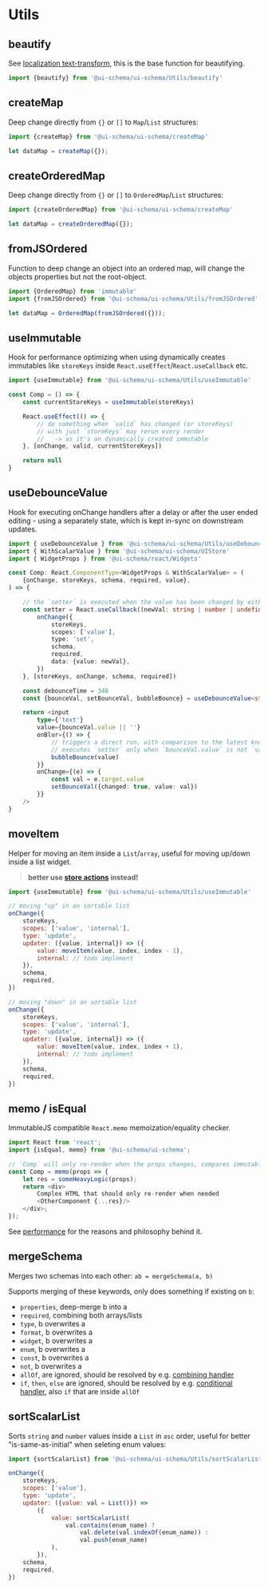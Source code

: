 # Utils

## beautify

See [localization text-transform](/docs/localization#text-transform), this is the base function for beautifying.

```js
import {beautify} from '@ui-schema/ui-schema/Utils/beautify'
```

## createMap

Deep change directly from `{}` or `[]` to `Map`/`List` structures:

```js
import {createMap} from '@ui-schema/ui-schema/createMap'

let dataMap = createMap({});
```

## createOrderedMap

Deep change directly from `{}` or `[]` to `OrderedMap`/`List` structures:

```js
import {createOrderedMap} from '@ui-schema/ui-schema/createMap'

let dataMap = createOrderedMap({});
```

## fromJSOrdered

Function to deep change an object into an ordered map, will change the objects properties but not the root-object.

```js
import {OrderedMap} from 'immutable'
import {fromJSOrdered} from '@ui-schema/ui-schema/Utils/fromJSOrdered'

let dataMap = OrderedMap(fromJSOrdered({}));
```

## useImmutable

Hook for performance optimizing when using dynamically creates immutables like `storeKeys` inside `React.useEffect`/`React.useCallback` etc.

```js
import {useImmutable} from '@ui-schema/ui-schema/Utils/useImmutable'

const Comp = () => {
    const currentStoreKeys = useImmutable(storeKeys)

    React.useEffect(() => {
        // do something when `valid` has changed (or storeKeys)
        // with just `storeKeys` may rerun every render
        //   -> as it's an dynamically created immutable
    }, [onChange, valid, currentStoreKeys])

    return null
}
```

## useDebounceValue

Hook for executing onChange handlers after a delay or after the user ended editing - using a separately state, which is kept in-sync on downstream updates.

```typescript jsx
import { useDebounceValue } from '@ui-schema/ui-schema/Utils/useDebounceValue'
import { WithScalarValue } from '@ui-schema/ui-schema/UIStore'
import { WidgetProps } from '@ui-schema/react/Widgets'

const Comp: React.ComponentType<WidgetProps & WithScalarValue> = (
    {onChange, storeKeys, schema, required, value},
) => {

    // the `setter` is executed when the value has been changed by either `bubbleBounce` or after the delay, triggered by the `onChange`
    const setter = React.useCallback((newVal: string | number | undefined) => {
        onChange({
            storeKeys,
            scopes: ['value'],
            type: 'set',
            schema,
            required,
            data: {value: newVal},
        })
    }, [storeKeys, onChange, schema, required])

    const debounceTime = 340
    const {bounceVal, setBounceVal, bubbleBounce} = useDebounceValue<string | number>(value as string | number | undefined, debounceTime, setter)

    return <input
        type={'text'}
        value={bounceVal.value || ''}
        onBlur={() => {
            // triggers a direct run, with comparison to the latest known-value,
            // executes `setter` only when `bounceVal.value` is not `value`
            bubbleBounce(value)
        }}
        onChange={(e) => {
            const val = e.target.value
            setBounceVal({changed: true, value: val})
        }}
    />
}
```

## moveItem

Helper for moving an item inside a `List`/`array`, useful for moving up/down inside a list widget.

> **better use [store actions](/docs/core-store#store-actions) instead!**

```js
import {useImmutable} from '@ui-schema/ui-schema/Utils/useImmutable'

// moving "up" in an sortable list
onChange({
    storeKeys,
    scopes: ['value', 'internal'],
    type: 'update',
    updater: ({value, internal}) => ({
        value: moveItem(value, index, index - 1),
        internal: // todo implement
    }),
    schema,
    required,
})

// moving "down" in an sortable list
onChange({
    storeKeys,
    scopes: ['value', 'internal'],
    type: 'update',
    updater: ({value, internal}) => ({
        value: moveItem(value, index, index + 1),
        internal: // todo implement
    }),
    schema,
    required,
})

```

## memo / isEqual

ImmutableJS compatible `React.memo` memoization/equality checker.

```js
import React from 'react';
import {isEqual, memo} from '@ui-schema/ui-schema';

// `Comp` will only re-render when the props changes, compares immutable maps and lists correctly.
const Comp = memo(props => {
    let res = someHeavyLogic(props);
    return <div>
        Complex HTML that should only re-render when needed
        <OtherComponent {...res}/>
    </div>;
});
```

See [performance](/docs/performance) for the reasons and philosophy behind it.

## mergeSchema

Merges two schemas into each other: `ab = mergeSchema(a, b)`

Supports merging of these keywords, only does something if existing on `b`:

- `properties`, deep-merge b into a
- `required`, combining both arrays/lists
- `type`, b overwrites a
- `format`, b overwrites a
- `widget`, b overwrites a
- `enum`, b overwrites a
- `const`, b overwrites a
- `not`, b overwrites a
- `allOf`, are ignored, should be resolved by e.g. [combining handler](/docs/plugins#combininghandler)
- `if`, `then`, `else` are ignored, should be resolved by e.g. [conditional handler](/docs/plugins#conditionalhandler), also `if` that are inside `allOf`

## sortScalarList

Sorts `string` and `number` values inside a `List` in `asc` order, useful for better "is-same-as-initial" when seleting enum values:

```js
import {sortScalarList} from '@ui-schema/ui-schema/Utils/sortScalarList';

onChange({
    storeKeys,
    scopes: ['value'],
    type: 'update',
    updater: ({value: val = List()}) =>
        ({
            value: sortScalarList(
                val.contains(enum_name) ?
                    val.delete(val.indexOf(enum_name)) :
                    val.push(enum_name)
            ),
        }),
    schema,
    required,
})
```
